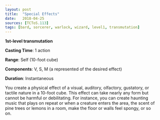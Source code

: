 ```yaml
---
layout: post
title:  "Special Effects"
date:   2018-04-25
sources: [TCToS.113]
tags: [bard, sorcerer, warlock, wizard, level1, transmutation]
---
```


**1st-level transmutation**

**Casting Time**: 1 action

**Range**: Self (10-foot cube)

**Components**: V, S, M (a represented of the desired effect)

**Duration**: Instantaneous

You create a physical effect of a visual, auditory, olfactory, gustatory, or tactile nature in a 10-foot cube. This effect can take nearly any form but cannot be harmful or debilitating. For instance, you can create haunting music that plays on repeat or when a creature enters the area, the scent of pine trees or lemons in a room, make the floor or walls feel spongy, or so on.
